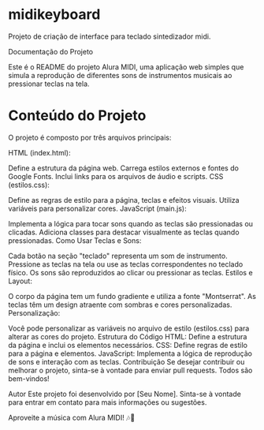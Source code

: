 # midikeyboard

Projeto de criação de interface para teclado sintedizador midi. 

Documentação do Projeto

Este é o README do projeto Alura MIDI, uma aplicação web simples que simula a reprodução de diferentes sons de instrumentos musicais ao pressionar teclas na tela.

# Conteúdo do Projeto
O projeto é composto por três arquivos principais:

HTML (index.html):

Define a estrutura da página web.
Carrega estilos externos e fontes do Google Fonts.
Inclui links para os arquivos de áudio e scripts.
CSS (estilos.css):

Define as regras de estilo para a página, teclas e efeitos visuais.
Utiliza variáveis para personalizar cores.
JavaScript (main.js):

Implementa a lógica para tocar sons quando as teclas são pressionadas ou clicadas.
Adiciona classes para destacar visualmente as teclas quando pressionadas.
Como Usar
Teclas e Sons:

Cada botão na seção "teclado" representa um som de instrumento.
Pressione as teclas na tela ou use as teclas correspondentes no teclado físico.
Os sons são reproduzidos ao clicar ou pressionar as teclas.
Estilos e Layout:

O corpo da página tem um fundo gradiente e utiliza a fonte "Montserrat".
As teclas têm um design atraente com sombras e cores personalizadas.
Personalização:

Você pode personalizar as variáveis no arquivo de estilo (estilos.css) para alterar as cores do projeto.
Estrutura do Código
HTML: Define a estrutura da página e inclui os elementos necessários.
CSS: Define regras de estilo para a página e elementos.
JavaScript: Implementa a lógica de reprodução de sons e interação com as teclas.
Contribuição
Se desejar contribuir ou melhorar o projeto, sinta-se à vontade para enviar pull requests. Todos são bem-vindos!

Autor
Este projeto foi desenvolvido por [Seu Nome]. Sinta-se à vontade para entrar em contato para mais informações ou sugestões.

Aproveite a música com Alura MIDI! 🎶🎹
